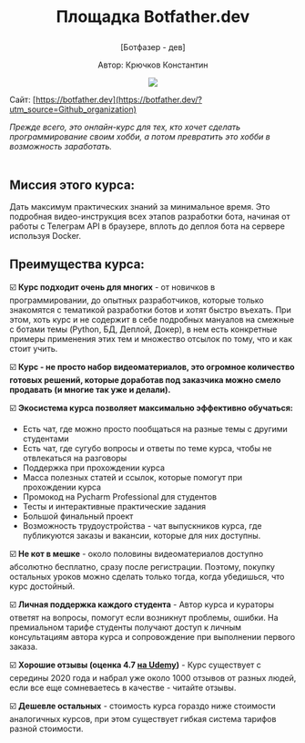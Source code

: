 # <p align="center">Площадка Botfather.dev</p>
<p align="center">[Ботфазер - дев]</p>
<p align="center">Автор: Крючков Константин</p>
<p align="center"><img src="https://api.botfather.dev/uploads/bot_1_3_9a42f89aa9.png"></p>

Сайт: [https://botfather.dev](https://botfather.dev/?utm_source=Github_organization)

_Прежде всего, это онлайн-курс для тех, кто хочет сделать программирование своим хобби, а потом превратить это хобби в возможность заработать._
<br />
<br />
## Миссия этого курса:
Дать максимум практических знаний за минимальное время. Это подробная видео-инструкция всех этапов разработки бота, начиная от работы с Телеграм API в браузере, вплоть до деплоя бота на сервере используя Docker.

## Преимущества курса:
☑️ **Курс подходит очень для многих** - от новичков в программировании, до опытных разработчиков, которые только знакомятся с тематикой разработки ботов и хотят быстро въехать. При этом, хоть курс и не содержит в себе подробных мануалов на смежные с ботами темы (Python, БД, Деплой, Докер), в нем есть конкретные примеры применения этих тем и множество отсылок по тому, что и как стоит учить.

☑️ **Курс - не просто набор видеоматериалов, это огромное количество готовых решений, которые доработав под заказчика можно смело продавать (и многие так уже и делали).** 

☑️ **Экосистема курса позволяет максимально эффективно обучаться:**
- Есть чат, где можно просто пообщаться на разные темы с другими студентами
- Есть чат, где сугубо вопросы и ответы по теме курса, чтобы не отвлекаться на разговоры
- Поддержка при прохождении курса
- Масса полезных статей и ссылок, которые помогут при прохождении курса
- Промокод на Pycharm Professional для студентов
- Тесты и интерактивные практические задания
- Большой финальный проект
- Возможность трудоустройства - чат выпускников курса, где публикуются заказы и вакансии, которые для них доступны.

☑️ **Не кот в мешке** - около половины видеоматериалов доступно абсолютно бесплатно, сразу после регистрации. Поэтому, покупку остальных уроков можно сделать только тогда, когда убедишься, что курс достойный.

☑️ **Личная поддержка каждого студента** - Автор курса и кураторы ответят на вопросы, помогут если возникнут проблемы, ошибки. На премиальном тарифе студенты получают доступ к личным консультациям автора курса и сопровождение при выполнении первого заказа.

☑️ **Хорошие отзывы (оценка 4.7 [на Udemy](http://bit.ly/aiogram))** - Курс существует с середины 2020 года и набрал уже около 1000 отзывов от разных людей, если все еще сомневаетесь в качестве - читайте отзывы.
 
☑️ **Дешевле остальных** - стоимость курса гораздо ниже стоимости аналогичных курсов, при этом существует гибкая система тарифов разной стоимости.
